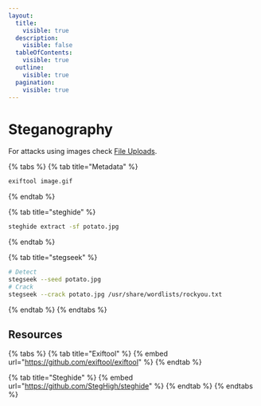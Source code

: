 ```yaml
---
layout:
  title:
    visible: true
  description:
    visible: false
  tableOfContents:
    visible: true
  outline:
    visible: true
  pagination:
    visible: true
---
```


# Steganography

For attacks using images check [File Uploads](../web/file-uploads.md).

{% tabs %}
{% tab title="Metadata" %}
```bash
exiftool image.gif
```
{% endtab %}

{% tab title="steghide" %}
```bash
steghide extract -sf potato.jpg
```
{% endtab %}

{% tab title="stegseek" %}
```bash
# Detect
stegseek --seed potato.jpg
# Crack
stegseek --crack potato.jpg /usr/share/wordlists/rockyou.txt
```
{% endtab %}
{% endtabs %}

## Resources

{% tabs %}
{% tab title="Exiftool" %}
{% embed url="https://github.com/exiftool/exiftool" %}
{% endtab %}

{% tab title="Steghide" %}
{% embed url="https://github.com/StegHigh/steghide" %}
{% endtab %}
{% endtabs %}
